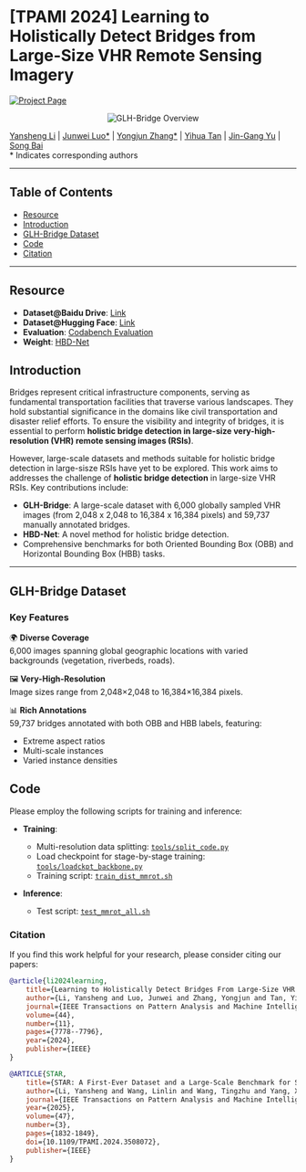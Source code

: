 # [TPAMI 2024] Learning to Holistically Detect Bridges from Large-Size VHR Remote Sensing Imagery

[![Project Page](https://img.shields.io/badge/Project-Page-green)](https://luo-z13.github.io/GLH-Bridge-page/) 



<p align="center">
    <img src="https://i.imgur.com/waxVImv.png" alt="GLH-Bridge Overview">
</p>

<!-- ## Authors -->

 [Yansheng Li](https://scholar.google.com.hk/citations?user=wn9hc6UAAAAJ&hl=zh-CN&oi=ao) | 
[Junwei Luo*](https://github.com/Luo-Z13) | 
[Yongjun Zhang*](http://jszy.whu.edu.cn/zhangyongjun/en/index.htm) | 
[Yihua Tan](http://faculty.hust.edu.cn/tanyihua/zh_CN/zdylm/2416706/list/index.htm) | 
[Jin-Gang Yu](https://www2.scut.edu.cn/bci/2018/1005/c18566a287654/page.htm) | 
[Song Bai](https://songbai.site/)  
\* Indicates corresponding authors

---

## Table of Contents
- [Resource](#resource)
- [Introduction](#introduction)
- [GLH-Bridge Dataset](#glh-bridge-dataset)
- [Code](#code)
- [Citation](#citation)

---

## Resource

- **Dataset@Baidu Drive**: [Link](https://pan.baidu.com/s/1tXpFukMkOGHXPsSKPRRf3w?pwd=4zgx)  
- **Dataset@Hugging Face**: [Link](https://huggingface.co/datasets/ll-13/GLH-Bridge)  
- **Evaluation**: [Codabench Evaluation](https://www.codabench.org/competitions/3371/) 
 - **Weight**: [HBD-Net](https://drive.google.com/file/d/1wZcx4-c1MQ75qrKhRcS1Som0sywWctuP/view?usp=drive_link) 

## Introduction

Bridges represent critical infrastructure components, serving as fundamental transportation facilities that traverse various landscapes. They hold substantial significance in the domains like civil transportation and disaster relief efforts. To ensure the visibility and integrity of bridges, it is essential to perform **holistic bridge detection in large-size very-high-resolution (VHR) remote sensing images (RSIs)**. 

However, large-scale datasets and methods suitable for holistic bridge detection in large-sisze RSIs have yet to be explored. This work aims to addresses the challenge of **holistic bridge detection** in large-size VHR RSIs. Key contributions include:
- **GLH-Bridge**: A large-scale dataset with 6,000 globally sampled VHR images (from 2,048 x 2,048 to 16,384 x 16,384 pixels) and 59,737 manually annotated bridges.
- **HBD-Net**: A novel method for holistic bridge detection.
- Comprehensive benchmarks for both Oriented Bounding Box (OBB) and Horizontal Bounding Box (HBB) tasks.




---

## GLH-Bridge Dataset
### Key Features
🌍 **Diverse Coverage**  
6,000 images spanning global geographic locations with varied backgrounds (vegetation, riverbeds, roads).

🖼️ **Very-High-Resolution**  
Image sizes range from 2,048×2,048 to 16,384×16,384 pixels.

📊 **Rich Annotations**  
59,737 bridges annotated with both OBB and HBB labels, featuring:
- Extreme aspect ratios
- Multi-scale instances
- Varied instance densities

## Code


Please employ the following scripts for training and inference:

- **Training**:
  - Multi-resolution data splitting: [`tools/split_code.py`](./tools/split_code.py)
  - Load checkpoint for stage-by-stage training: [`tools/loadckpt_backbone.py`](./tools/loadckpt_backbone.py)
  - Training script: [`train_dist_mmrot.sh`](./train_dist_mmrot.sh)

- **Inference**:
  - Test script: [`test_mmrot_all.sh`](./test_mmrot_all.sh)

### Citation

If you find this work helpful for your research, please consider citing our papers:

```bibtex
@article{li2024learning,
    title={Learning to Holistically Detect Bridges From Large-Size VHR Remote Sensing Imagery},
    author={Li, Yansheng and Luo, Junwei and Zhang, Yongjun and Tan, Yihua and Yu, Jin-Gang and Bai, Song},
    journal={IEEE Transactions on Pattern Analysis and Machine Intelligence},
    volume={44},
    number={11},
    pages={7778--7796},
    year={2024},
    publisher={IEEE}
}

@ARTICLE{STAR,
    title={STAR: A First-Ever Dataset and a Large-Scale Benchmark for Scene Graph Generation in Large-Size Satellite Imagery},
    author={Li, Yansheng and Wang, Linlin and Wang, Tingzhu and Yang, Xue and Luo, Junwei and Wang, Qi and Deng, Youming and Wang, Wenbin and Sun, Xian and Li, Haifeng and Dang, Bo and Zhang, Yongjun and Yu, Yi and Yan, Junchi},
    journal={IEEE Transactions on Pattern Analysis and Machine Intelligence}, 
    year={2025},
    volume={47},
    number={3},
    pages={1832-1849},
    doi={10.1109/TPAMI.2024.3508072},
    publisher={IEEE}
}

